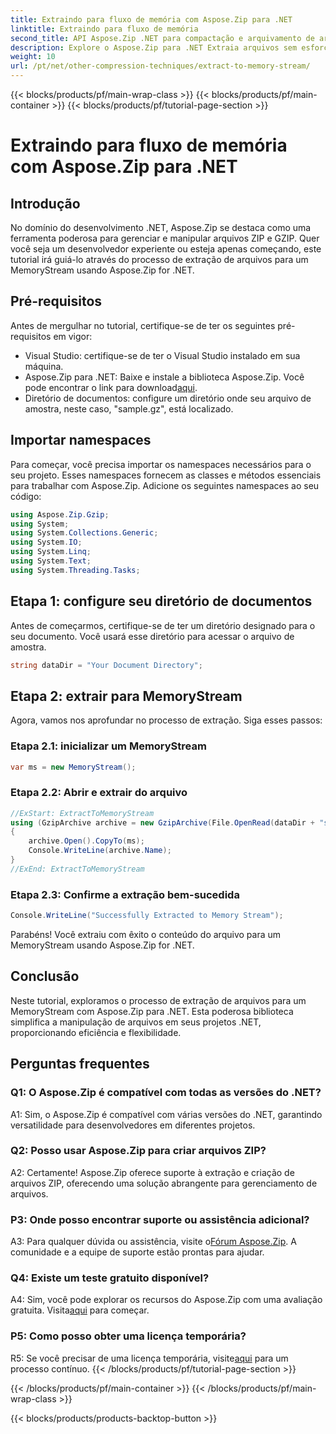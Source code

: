 ```yaml
---
title: Extraindo para fluxo de memória com Aspose.Zip para .NET
linktitle: Extraindo para fluxo de memória
second_title: API Aspose.Zip .NET para compactação e arquivamento de arquivos
description: Explore o Aspose.Zip para .NET Extraia arquivos sem esforço para um MemoryStream neste guia passo a passo. Eleve seu desenvolvimento .NET com facilidade.
weight: 10
url: /pt/net/other-compression-techniques/extract-to-memory-stream/
---
```


{{< blocks/products/pf/main-wrap-class >}}
{{< blocks/products/pf/main-container >}}
{{< blocks/products/pf/tutorial-page-section >}}

# Extraindo para fluxo de memória com Aspose.Zip para .NET

## Introdução

No domínio do desenvolvimento .NET, Aspose.Zip se destaca como uma ferramenta poderosa para gerenciar e manipular arquivos ZIP e GZIP. Quer você seja um desenvolvedor experiente ou esteja apenas começando, este tutorial irá guiá-lo através do processo de extração de arquivos para um MemoryStream usando Aspose.Zip for .NET.

## Pré-requisitos

Antes de mergulhar no tutorial, certifique-se de ter os seguintes pré-requisitos em vigor:

- Visual Studio: certifique-se de ter o Visual Studio instalado em sua máquina.
-  Aspose.Zip para .NET: Baixe e instale a biblioteca Aspose.Zip. Você pode encontrar o link para download[aqui](https://releases.aspose.com/zip/net/).
- Diretório de documentos: configure um diretório onde seu arquivo de amostra, neste caso, "sample.gz", está localizado.

## Importar namespaces

Para começar, você precisa importar os namespaces necessários para o seu projeto. Esses namespaces fornecem as classes e métodos essenciais para trabalhar com Aspose.Zip. Adicione os seguintes namespaces ao seu código:

```csharp
using Aspose.Zip.Gzip;
using System;
using System.Collections.Generic;
using System.IO;
using System.Linq;
using System.Text;
using System.Threading.Tasks;
```

## Etapa 1: configure seu diretório de documentos

Antes de começarmos, certifique-se de ter um diretório designado para o seu documento. Você usará esse diretório para acessar o arquivo de amostra.

```csharp
string dataDir = "Your Document Directory";
```

## Etapa 2: extrair para MemoryStream

Agora, vamos nos aprofundar no processo de extração. Siga esses passos:

### Etapa 2.1: inicializar um MemoryStream

```csharp
var ms = new MemoryStream();
```

### Etapa 2.2: Abrir e extrair do arquivo

```csharp
//ExStart: ExtractToMemoryStream
using (GzipArchive archive = new GzipArchive(File.OpenRead(dataDir + "sample.gz")))
{
    archive.Open().CopyTo(ms);
    Console.WriteLine(archive.Name);
}
//ExEnd: ExtractToMemoryStream
```

### Etapa 2.3: Confirme a extração bem-sucedida

```csharp
Console.WriteLine("Successfully Extracted to Memory Stream");
```

Parabéns! Você extraiu com êxito o conteúdo do arquivo para um MemoryStream usando Aspose.Zip for .NET.

## Conclusão

Neste tutorial, exploramos o processo de extração de arquivos para um MemoryStream com Aspose.Zip para .NET. Esta poderosa biblioteca simplifica a manipulação de arquivos em seus projetos .NET, proporcionando eficiência e flexibilidade.

## Perguntas frequentes

### Q1: O Aspose.Zip é compatível com todas as versões do .NET?

A1: Sim, o Aspose.Zip é compatível com várias versões do .NET, garantindo versatilidade para desenvolvedores em diferentes projetos.

### Q2: Posso usar Aspose.Zip para criar arquivos ZIP?

A2: Certamente! Aspose.Zip oferece suporte à extração e criação de arquivos ZIP, oferecendo uma solução abrangente para gerenciamento de arquivos.

### P3: Onde posso encontrar suporte ou assistência adicional?

 A3: Para qualquer dúvida ou assistência, visite o[Fórum Aspose.Zip](https://forum.aspose.com/c/zip/37). A comunidade e a equipe de suporte estão prontas para ajudar.

### Q4: Existe um teste gratuito disponível?

 A4: Sim, você pode explorar os recursos do Aspose.Zip com uma avaliação gratuita. Visita[aqui](https://releases.aspose.com/) para começar.

### P5: Como posso obter uma licença temporária?

 R5: Se você precisar de uma licença temporária, visite[aqui](https://purchase.aspose.com/temporary-license/) para um processo contínuo.
{{< /blocks/products/pf/tutorial-page-section >}}

{{< /blocks/products/pf/main-container >}}
{{< /blocks/products/pf/main-wrap-class >}}

{{< blocks/products/products-backtop-button >}}
